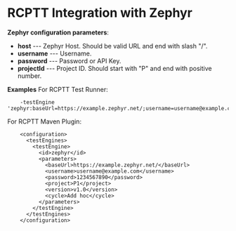 # RCPTT Integration with Zephyr

**Zephyr configuration parameters**:
* **host** --- Zephyr Host. Should be valid URL and end with slash "/".
* **username** --- Username.
* **password** --- Password or API Key.
* **projectId** --- Project ID. Should start with "P" and end with positive number.

**Examples**
For RCPTT Test Runner:

        -testEngine 'zephyr:baseUrl=https://example.zephyr.net/;username=username@example.com;password=1234567890;projectId=P1'


For RCPTT Maven Plugin:

        <configuration>
          <testEngines>
            <testEngine>
              <id>zephyr</id>
              <parameters>
                <baseUrl>https://example.zephyr.net/</baseUrl>
                <username>username@example.com</username>
                <password>1234567890</password>
                <project>P1</project>
                <version>v1.0</version>
                <cycle>Add hoc</cycle>
              </parameters>
            </testEngine>
          </testEngines>
        </configuration>


